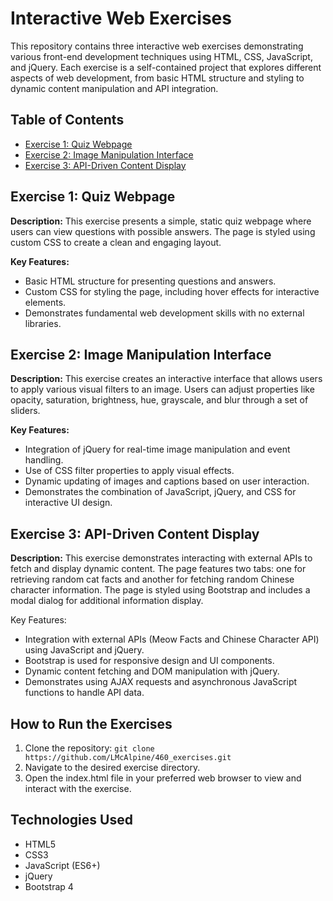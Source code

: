 # Interactive Web Exercises
This repository contains three interactive web exercises demonstrating various front-end development techniques using HTML, CSS, JavaScript, and jQuery. Each exercise is a self-contained project that explores different aspects of web development, from basic HTML structure and styling to dynamic content manipulation and API integration.

## Table of Contents
- [Exercise 1: Quiz Webpage](#exercise1)
- [Exercise 2: Image Manipulation Interface](#exercise2)
- [Exercise 3: API-Driven Content Display](#exercise3)


## Exercise 1: Quiz Webpage
**Description:** This exercise presents a simple, static quiz webpage where users can view questions with possible answers. The page is styled using custom CSS to create a clean and engaging layout.

**Key Features:**

- Basic HTML structure for presenting questions and answers.
- Custom CSS for styling the page, including hover effects for interactive elements.
- Demonstrates fundamental web development skills with no external libraries.

## Exercise 2: Image Manipulation Interface
**Description:** This exercise creates an interactive interface that allows users to apply various visual filters to an image. Users can adjust properties like opacity, saturation, brightness, hue, grayscale, and blur through a set of sliders.

**Key Features:**

- Integration of jQuery for real-time image manipulation and event handling.
- Use of CSS filter properties to apply visual effects.
- Dynamic updating of images and captions based on user interaction.
- Demonstrates the combination of JavaScript, jQuery, and CSS for interactive UI design.

## Exercise 3: API-Driven Content Display
**Description:** This exercise demonstrates interacting with external APIs to fetch and display dynamic content. The page features two tabs: one for retrieving random cat facts and another for fetching random Chinese character information. The page is styled using Bootstrap and includes a modal dialog for additional information display.

Key Features:

- Integration with external APIs (Meow Facts and Chinese Character API) using JavaScript and jQuery.
- Bootstrap is used for responsive design and UI components.
- Dynamic content fetching and DOM manipulation with jQuery.
- Demonstrates using AJAX requests and asynchronous JavaScript functions to handle API data.

## How to Run the Exercises
1.  Clone the repository:
```git clone https://github.com/LMcAlpine/460_exercises.git```
2.  Navigate to the desired exercise directory.
3.  Open the index.html file in your preferred web browser to view and interact with the exercise.

## Technologies Used
- HTML5
- CSS3
- JavaScript (ES6+)
- jQuery
- Bootstrap 4
